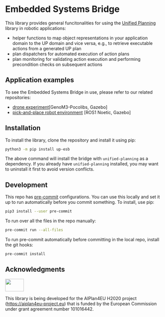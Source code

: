 # Embedded Systems Bridge

This library provides general funcitonalities for using the [Unified Planning](https://github.com/aiplan4eu/unified-planning) library in robotic applications:
- helper functions to map object representations in your application domain to the UP domain and vice versa, e.g., to retrieve executable actions from a generated UP plan
- plan dispatchers for automated execution of action plans
- plan monitoring for validating action execution and performing precondition checks on subsequent actions

## Application examples

To see the Embedded Systems Bridge in use, please refer to our related repositories:
- [drone experiment](https://github.com/franklinselva/genom3-experiment/)[GenoM3-Pocolibs, Gazebo]
- [pick-and-place robot environment](https://github.com/DFKI-NI/mobipick_labs) [ROS1 Noetic, Gazebo]

## Installation

To install the library, clone the repository and install it using pip:

```bash
python3 -m pip install up-esb
```

The above command will install the bridge with `unified-planning` as a dependency. If you already have `unified-planning` installed, you may want to uninstall it first to avoid version conflicts.


## Development


This repo has [pre-commit](https://pre-commit.com/) configurations. You can use this locally and set it up to run automatically before you commit something. To install, use pip:

```bash
pip3 install --user pre-commit
```

To run over all the files in the repo manually:

```bash
pre-commit run --all-files
```

To run pre-commit automatically before committing in the local repo, install the git hooks:

```bash
pre-commit install
```


## Acknowledgments

<img src="https://www.aiplan4eu-project.eu/wp-content/uploads/2021/07/euflag.png" width="60" height="40">

This library is being developed for the AIPlan4EU H2020 project (https://aiplan4eu-project.eu) that is funded by the European Commission under grant agreement number 101016442.
